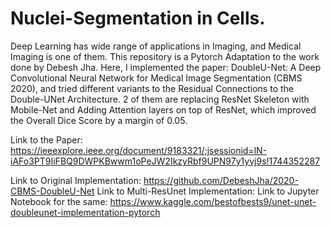 # Nuclei-Segmentation in Cells.

Deep Learning has wide range of applications in Imaging, and Medical Imaging is one of them. This repository is a Pytorch Adaptation to the work done by Debesh Jha.
Here, I implemented the paper: DoubleU-Net: A Deep Convolutional Neural Network for Medical Image Segmentation (CBMS 2020), and tried different variants to the Residual Connections to the Double-UNet Architecture. 2 of them are replacing ResNet Skeleton with Mobile-Net and Adding Attention layers on top of ResNet, which improved the Overall Dice Score by a margin of 0.05.

Link to the Paper: https://ieeexplore.ieee.org/document/9183321/;jsessionid=lN-iAFo3PT9IiFBQ9DWPKBwwm1oPeJW2IkzyRbf9UPN97y1yvj9s!1744352287

Link to Original Implementation: https://github.com/DebeshJha/2020-CBMS-DoubleU-Net
Link to Multi-ResUnet Implementation: 
Link to Jupyter Notebook for the same: https://www.kaggle.com/bestofbests9/unet-unet-doubleunet-implementation-pytorch
